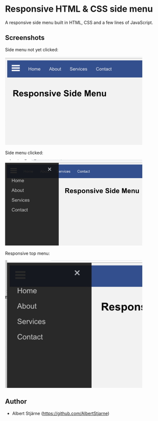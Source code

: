 # Responsive HTML & CSS side menu

A responsive side menu built in HTML, CSS and a few lines of JavaScript.

## Screenshots

Side menu not yet clicked:

<img src="ResponsiveSideMenu-start.png" width=450>

Side menu clicked:

<img src="ResponsiveSideMenu-opened.png" width=450>

Responsive top menu:

<img src="ResponsiveSideMenu-small.png" width=450>


## Author
* Albert Stjärne (https://github.com/AlbertStjarne)
